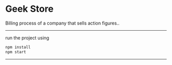 # Geek Store

Billing process of a company that sells action figures..

---
run the project using
```javascript
npm install
npm start
```
---
